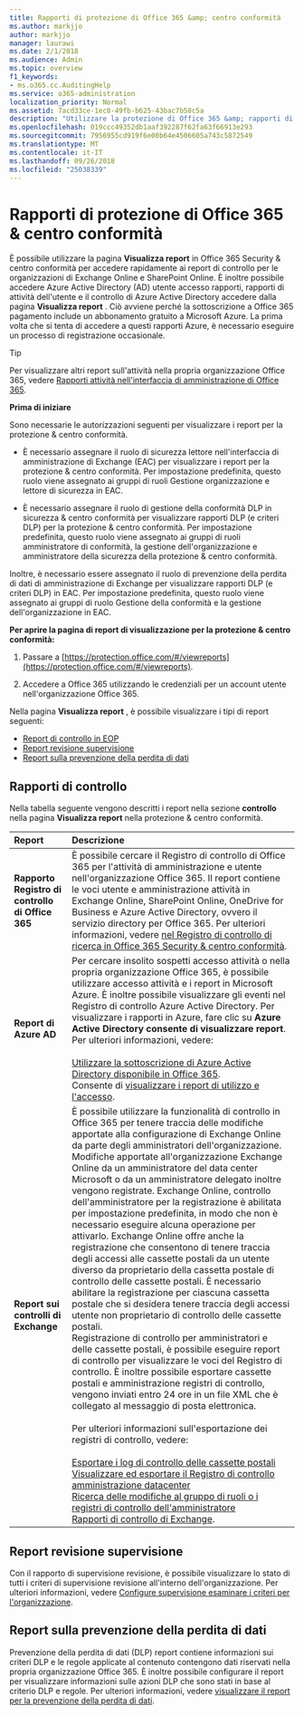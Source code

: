 ```yaml
---
title: Rapporti di protezione di Office 365 &amp; centro conformità
ms.author: markjjo
author: markjjo
manager: laurawi
ms.date: 2/1/2018
ms.audience: Admin
ms.topic: overview
f1_keywords:
- ms.o365.cc.AuditingHelp
ms.service: o365-administration
localization_priority: Normal
ms.assetid: 7acd33ce-1ec8-49fb-b625-43bac7b58c5a
description: "Utilizzare la protezione di Office 365 &amp; rapporti di centro conformità per ottenere diversi tipi di report per l'organizzazione Exchange Online e SharePoint Online e Azure Active Directory.  "
ms.openlocfilehash: 019ccc49352db1aaf392287f62fa63f66913e293
ms.sourcegitcommit: 7956955cd919f6e00b64e4506605a743c5872549
ms.translationtype: MT
ms.contentlocale: it-IT
ms.lasthandoff: 09/26/2018
ms.locfileid: "25038339"
---
```

# <a name="reports-in-the-office-365-security-amp-compliance-center"></a>Rapporti di protezione di Office 365 &amp; centro conformità

È possibile utilizzare la pagina **Visualizza report** in Office 365 Security &amp; centro conformità per accedere rapidamente ai report di controllo per le organizzazioni di Exchange Online e SharePoint Online. È inoltre possibile accedere Azure Active Directory (AD) utente accesso rapporti, rapporti di attività dell'utente e il controllo di Azure Active Directory accedere dalla pagina **Visualizza report** . Ciò avviene perché la sottoscrizione a Office 365 pagamento include un abbonamento gratuito a Microsoft Azure. La prima volta che si tenta di accedere a questi rapporti Azure, è necessario eseguire un processo di registrazione occasionale. 
  
> [!TIP]
> Per visualizzare altri report sull'attività nella propria organizzazione Office 365, vedere [Rapporti attività nell'interfaccia di amministrazione di Office 365](https://support.office.com/article/0d6dfb17-8582-4172-a9a9-aed798150263). 
  
 **Prima di iniziare**
  
Sono necessarie le autorizzazioni seguenti per visualizzare i report per la protezione &amp; centro conformità.
  
- È necessario assegnare il ruolo di sicurezza lettore nell'interfaccia di amministrazione di Exchange (EAC) per visualizzare i report per la protezione &amp; centro conformità. Per impostazione predefinita, questo ruolo viene assegnato ai gruppi di ruoli Gestione organizzazione e lettore di sicurezza in EAC.
    
- È necessario assegnare il ruolo di gestione della conformità DLP in sicurezza &amp; centro conformità per visualizzare rapporti DLP (e criteri DLP) per la protezione &amp; centro conformità. Per impostazione predefinita, questo ruolo viene assegnato ai gruppi di ruoli amministratore di conformità, la gestione dell'organizzazione e amministratore della sicurezza della protezione &amp; centro conformità.
    
Inoltre, è necessario essere assegnato il ruolo di prevenzione della perdita di dati di amministrazione di Exchange per visualizzare rapporti DLP (e criteri DLP) in EAC. Per impostazione predefinita, questo ruolo viene assegnato ai gruppi di ruolo Gestione della conformità e la gestione dell'organizzazione in EAC.
  
 **Per aprire la pagina di report di visualizzazione per la protezione &amp; centro conformità:**
  
1. Passare a [https://protection.office.com/#/viewreports](https://protection.office.com/#/viewreports).
    
2. Accedere a Office 365 utilizzando le credenziali per un account utente nell'organizzazione Office 365.
    
Nella pagina **Visualizza report** , è possibile visualizzare i tipi di report seguenti: 
  
- [Report di controllo in EOP](#auditing-reports)
- [Report revisione supervisione](#supervisory-review-report)
- [Report sulla prevenzione della perdita di dati](#data-loss-prevention-reports)
    
## <a name="auditing-reports"></a>Rapporti di controllo

Nella tabella seguente vengono descritti i report nella sezione **controllo** nella pagina **Visualizza report** nella protezione &amp; centro conformità. 
  
|**Report**|**Descrizione**|
|:-----|:-----|
|**Rapporto Registro di controllo di Office 365** <br/> |È possibile cercare il Registro di controllo di Office 365 per l'attività di amministrazione e utente nell'organizzazione Office 365. Il report contiene le voci utente e amministrazione attività in Exchange Online, SharePoint Online, OneDrive for Business e Azure Active Directory, ovvero il servizio directory per Office 365. Per ulteriori informazioni, vedere [nel Registro di controllo di ricerca in Office 365 Security &amp; centro conformità](search-the-audit-log-in-security-and-compliance.md).<br/> |
|**Report di Azure AD** <br/> |Per cercare insolito sospetti accesso attività o nella propria organizzazione Office 365, è possibile utilizzare accesso attività e i report in Microsoft Azure. È inoltre possibile visualizzare gli eventi nel Registro di controllo Azure Active Directory. Per visualizzare i rapporti in Azure, fare clic su **Azure Active Directory consente di visualizzare report**. Per ulteriori informazioni, vedere:<br/><br/>[Utilizzare la sottoscrizione di Azure Active Directory disponibile in Office 365](use-your-free-azure-ad-subscription-in-office-365.md). <br/> Consente di [visualizzare i report di utilizzo e l'accesso](http://go.microsoft.com/fwlink/p/?LinkId=506902).  <br/> |
|**Report sui controlli di Exchange** <br/> | È possibile utilizzare la funzionalità di controllo in Office 365 per tenere traccia delle modifiche apportate alla configurazione di Exchange Online da parte degli amministratori dell'organizzazione. Modifiche apportate all'organizzazione Exchange Online da un amministratore del data center Microsoft o da un amministratore delegato inoltre vengono registrate. Exchange Online, controllo dell'amministratore per la registrazione è abilitata per impostazione predefinita, in modo che non è necessario eseguire alcuna operazione per attivarlo. Exchange Online offre anche la registrazione che consentono di tenere traccia degli accessi alle cassette postali da un utente diverso da proprietario della cassetta postale di controllo delle cassette postali. È necessario abilitare la registrazione per ciascuna cassetta postale che si desidera tenere traccia degli accessi utente non proprietario di controllo delle cassette postali.<br/>  Registrazione di controllo per amministratori e delle cassette postali, è possibile eseguire report di controllo per visualizzare le voci del Registro di controllo. È inoltre possibile esportare cassette postali e amministrazione registri di controllo, vengono inviati entro 24 ore in un file XML che è collegato al messaggio di posta elettronica.<br/><br/>Per ulteriori informazioni sull'esportazione dei registri di controllo, vedere:  <br/><br/> [Esportare i log di controllo delle cassette postali](http://go.microsoft.com/fwlink/p/?LinkID=404104) <br/> [Visualizzare ed esportare il Registro di controllo amministrazione datacenter](http://go.microsoft.com/fwlink/p/?LinkId=404109) <br/> [Ricerca delle modifiche al gruppo di ruoli o i registri di controllo dell'amministratore](http://go.microsoft.com/fwlink/p/?LinkId=404105) <br/>   [Rapporti di controllo di Exchange](http://go.microsoft.com/fwlink/p/?LinkID=395232).  <br/> |
   
## <a name="supervisory-review-report"></a>Report revisione supervisione

Con il rapporto di supervisione revisione, è possibile visualizzare lo stato di tutti i criteri di supervisione revisione all'interno dell'organizzazione. Per ulteriori informazioni, vedere [Configure supervisione esaminare i criteri per l'organizzazione](configure-supervision-policies.md).
  
## <a name="data-loss-prevention-reports"></a>Report sulla prevenzione della perdita di dati

Prevenzione della perdita di dati (DLP) report contiene informazioni sui criteri DLP e le regole applicate al contenuto contengono dati riservati nella propria organizzazione Office 365. È inoltre possibile configurare il report per visualizzare informazioni sulle azioni DLP che sono stati in base al criterio DLP e regole. Per ulteriori informazioni, vedere [visualizzare il report per la prevenzione della perdita di dati](view-the-dlp-reports.md).
